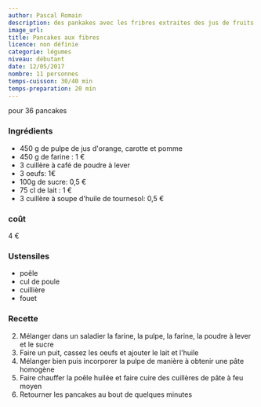 ```yaml
---
author: Pascal Romain
description: des pankakes avec les fribres extraites des jus de fruits ou légumes.
image_url:
title: Pancakes aux fibres
licence: non définie
categorie: légumes
niveau: débutant
date: 12/05/2017
nombre: 11 personnes
temps-cuisson: 30/40 min
temps-preparation: 20 min
---
```


pour 36 pancakes
### Ingrédients
* 450 g de pulpe de jus d'orange, carotte et pomme
* 450 g de farine : 1 €
* 3 cuillère à café de poudre à lever
* 3 oeufs: 1€
* 100g de sucre: 0,5 €
* 75 cl de lait : 1 €
* 3 cuillère à soupe d'huile de tournesol: 0,5 €
### coût
4 €

### Ustensiles
* poêle
* cul de poule
* cuillière
* fouet
### Recette
2. Mélanger dans un saladier la farine, la pulpe, la farine, la poudre à lever et le sucre
3. Faire un puit, cassez les oeufs et ajouter le lait et l'huile
4. Mélanger bien puis incorporer la pulpe de manière à obtenir une pâte homogène
5. Faire chauffer la poêle huilée et faire cuire des cuillères de pâte à feu moyen
6. Retourner les pancakes au bout de quelques minutes
